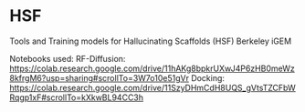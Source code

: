 # HSF
Tools and Training models for Hallucinating Scaffolds (HSF) Berkeley iGEM

Notebooks used: 
RF-Diffusion: https://colab.research.google.com/drive/11hAKg8bpkrUXwJ4P6zHB0meWz8kfrgM6?usp=sharing#scrollTo=3W7o10e51gVr
Docking: https://colab.research.google.com/drive/11SzyDHmCdH8UQS_gVtsTZCFbWRqgp1xF#scrollTo=kXkwBL94CC3h
